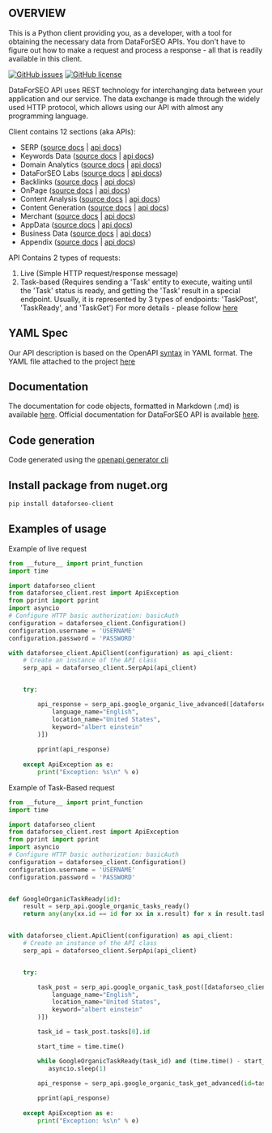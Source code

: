 ## OVERVIEW

This is a Python client providing you, as a developer, with a tool for obtaining the necessary data from DataForSEO APIs. You don't have to figure out how to make a request and process a response - all that is readily available in this client.

[![GitHub issues](https://img.shields.io/github/issues/dataforseo/PythonClient.svg)](https://github.com/dataforseo/PythonClient/issues)
[![GitHub license](https://img.shields.io/github/license/dataforseo/PythonClient.svg)](https://github.com/dataforseo/PythonClient)

DataForSEO API uses REST technology for interchanging data between your application and our service. The data exchange is made through the widely used HTTP protocol, which allows using our API with almost any programming language.

Client contains 12 sections (aka APIs):

- SERP ([source docs](./docs/SerpApi.md) | [api docs](https://docs.dataforseo.com/v3/serp/overview/?bash))
- Keywords Data ([source docs](./docs/KeywordsDataApi.md) | [api docs](https://docs.dataforseo.com/v3/keywords_data/overview/?bash))
- Domain Analytics ([source docs](./docs/DomainAnalyticsApi.md) | [api docs](https://docs.dataforseo.com/v3/domain_analytics/overview/?bash))
- DataForSEO Labs ([source docs](./docs/DataforseoLabsApi.md) | [api docs](https://docs.dataforseo.com/v3/dataforseo_labs/overview/?bash))
- Backlinks ([source docs](./docs/BacklinksApi.md) | [api docs](https://docs.dataforseo.com/v3/backlinks/overview/?bash))
- OnPage ([source docs](./docs/OnPageApi.md) | [api docs](https://docs.dataforseo.com/v3/on_page/overview/?bash))
- Content Analysis ([source docs](./docs/ContentAnalysisApi.md) | [api docs](https://docs.dataforseo.com/v3/content_analysis/overview/?bash))
- Content Generation ([source docs](./docs/ContentGenerationApi.md) | [api docs](https://docs.dataforseo.com/v3/content_generation/overview/?bash))
- Merchant ([source docs](./docs/MerchantApi.md) | [api docs](https://docs.dataforseo.com/v3/merchant/overview/?bash))
- AppData ([source docs](./docs/AppDataApi.md) | [api docs](https://docs.dataforseo.com/v3/app_data/overview/?bash))
- Business Data ([source docs](./docs/BusinessDataApi.md) | [api docs](https://docs.dataforseo.com/v3/business_data/overview/?bash))
- Appendix ([source docs](./docs/AppendixApi.md) | [api docs](https://docs.dataforseo.com/v3/appendix/user_data/?bash))

API Contains 2 types of requests:

1) Live (Simple HTTP request/response message)
2) Task-based (Requires sending a 'Task' entity to execute, waiting until the 'Task' status is ready, and getting the 'Task' result in a special endpoint. Usually, it is represented by 3 types of endpoints: 'TaskPost', 'TaskReady', and 'TaskGet')
For more details - please follow [here](https://docs.dataforseo.com/v3/?bash)

## YAML Spec

Our API description is based on the OpenAPI [syntax](https://spec.openapis.org/oas/v3.1.0) in YAML format. The YAML file attached to the project [here](./openapi_specification.yaml)

## Documentation
The documentation for code objects, formatted in Markdown (.md) is available [here](./docs/). Official documentation for DataForSEO API is available [here](https://docs.dataforseo.com/v3/?bash).

## Code generation

Code generated using the [openapi generator cli](https://openapi-generator.tech/docs/installation/)

## Install package from nuget.org

```bash
pip install dataforseo-client 
```

## Examples of usage

Example of live request
```python
from __future__ import print_function
import time

import dataforseo_client
from dataforseo_client.rest import ApiException
from pprint import pprint
import asyncio
# Configure HTTP basic authorization: basicAuth
configuration = dataforseo_client.Configuration()
configuration.username = 'USERNAME'
configuration.password = 'PASSWORD'

with dataforseo_client.ApiClient(configuration) as api_client:
    # Create an instance of the API class
    serp_api = dataforseo_client.SerpApi(api_client)


    try:

        api_response = serp_api.google_organic_live_advanced([dataforseo_client.SerpGoogleOrganicLiveAdvancedRequestInfo(
            language_name="English",
            location_name="United States",
            keyword="albert einstein"
        )])
        
        pprint(api_response)
    
    except ApiException as e:
        print("Exception: %s\n" % e)
```

Example of Task-Based request

```python
from __future__ import print_function
import time

import dataforseo_client
from dataforseo_client.rest import ApiException
from pprint import pprint
import asyncio
# Configure HTTP basic authorization: basicAuth
configuration = dataforseo_client.Configuration()
configuration.username = 'USERNAME'
configuration.password = 'PASSWORD'


def GoogleOrganicTaskReady(id):
    result = serp_api.google_organic_tasks_ready()
    return any(any(xx.id == id for xx in x.result) for x in result.tasks)


with dataforseo_client.ApiClient(configuration) as api_client:
    # Create an instance of the API class
    serp_api = dataforseo_client.SerpApi(api_client)


    try:

        task_post = serp_api.google_organic_task_post([dataforseo_client.SerpTaskRequestInfo(
            language_name="English",
            location_name="United States",
            keyword="albert einstein"
        )])

        task_id = task_post.tasks[0].id

        start_time = time.time()

        while GoogleOrganicTaskReady(task_id) and (time.time() - start_time) < 60:
           asyncio.sleep(1) 

        api_response = serp_api.google_organic_task_get_advanced(id=task_id)
        
        pprint(api_response)
    
    except ApiException as e:
        print("Exception: %s\n" % e)
```
